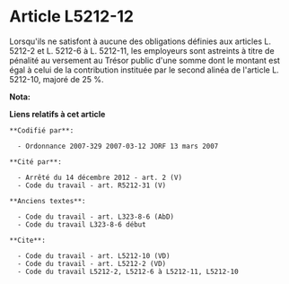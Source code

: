 # Article L5212-12

Lorsqu'ils ne satisfont à aucune des obligations définies aux articles L. 5212-2 et L. 5212-6 à L. 5212-11, les employeurs
sont astreints à titre de pénalité au versement au Trésor public d'une somme dont le montant est égal à celui de la
contribution instituée par le second alinéa de l'article L. 5212-10, majoré de 25 %.

**Nota:**



**Liens relatifs à cet article**

	**Codifié par**:

	  - Ordonnance 2007-329 2007-03-12 JORF 13 mars 2007

	**Cité par**:

	  - Arrêté du 14 décembre 2012 - art. 2 (V)
	  - Code du travail - art. R5212-31 (V)

	**Anciens textes**:

	  - Code du travail - art. L323-8-6 (AbD)
	  - Code du travail L323-8-6 début

	**Cite**:

	  - Code du travail - art. L5212-10 (VD)
	  - Code du travail - art. L5212-2 (VD)
	  - Code du travail L5212-2, L5212-6 à L5212-11, L5212-10
